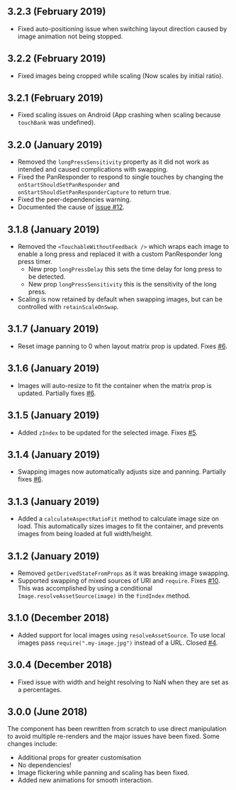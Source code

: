 ## 3.2.3 (February 2019)

- Fixed auto-positioning issue when switching layout direction caused by image animation not being stopped.
 

## 3.2.2 (February 2019)

- Fixed images being cropped while scaling (Now scales by initial ratio).

## 3.2.1 (February 2019)

- Fixed scaling issues on Android (App crashing when scaling because `touchBank` was undefined).

## 3.2.0 (January 2019)

- Removed the `longPressSensitivity` property as it did not work as intended and caused complications with swapping.
- Fixed the PanResponder to respond to single touches by changing the `onStartShouldSetPanResponder` and `onStartShouldSetPanResponderCapture` to return true.
- Fixed the peer-dependencies warning.
- Documented the cause of [issue #12](https://github.com/lukebrandonfarrell/react-native-images-collage/issues/12).

## 3.1.8 (January 2019)

- Removed the `<TouchableWithoutFeedback />` which wraps each image to enable a long press and replaced it with a custom PanResponder long press timer.
    - New prop `longPressDelay` this sets the time delay for long press to be detected.
    - New prop `longPressSensitivity` this is the sensitivity of the long press.
- Scaling is now retained by default when swapping images, but can be controlled with `retainScaleOnSwap`.

## 3.1.7 (January 2019)

- Reset image panning to 0 when layout matrix prop is updated. Fixes [#6](https://github.com/lukebrandonfarrell/react-native-images-collage/issues/6).

## 3.1.6 (January 2019)

- Images will auto-resize to fit the container when the matrix prop is updated. Partially fixes [#6](https://github.com/lukebrandonfarrell/react-native-images-collage/issues/6).

## 3.1.5 (January 2019)

- Added `zIndex` to be updated for the selected image. Fixes [#5](https://github.com/lukebrandonfarrell/react-native-images-collage/issues/5).

## 3.1.4 (January 2019)

- Swapping images now automatically adjusts size and panning. Partially fixes [#6](https://github.com/lukebrandonfarrell/react-native-images-collage/issues/6).

## 3.1.3 (January 2019)

- Added a `calculateAspectRatioFit` method to calculate image size on load. This automatically sizes images to fit the container, and prevents images from being loaded at full width/height.

## 3.1.2 (January 2019)

- Removed `getDerivedStateFromProps` as it was breaking image swapping.
- Supported swapping of mixed sources of URI and `require`. Fixes [#10](https://github.com/lukebrandonfarrell/react-native-images-collage/issues/10). This was accomplished by using a conditional `Image.resolveAssetSource(image)` in the `findIndex` method. 

## 3.1.0 (December 2018)

- Added support for local images using `resolveAssetSource`. To use local images pass `require(".my-image.jpg")` instead of a URL. Closed [#4](https://github.com/lukebrandonfarrell/react-native-images-collage/issues/4).
 
## 3.0.4 (December 2018)

- Fixed issue with width and height resolving to NaN when they are set as a percentages.

## 3.0.0 (June 2018)

The component has been rewritten from scratch to use direct manipulation to avoid multiple re-renders and the major issues have been fixed. Some changes include:

- Additional props for greater customisation
- No dependencies!
- Image flickering while panning and scaling has been fixed.
- Added new animations for smooth interaction.
